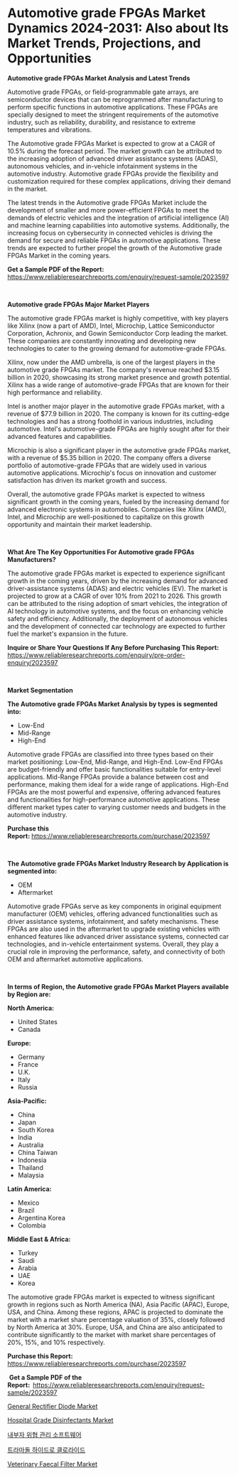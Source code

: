 <p><h1>Automotive grade FPGAs Market Dynamics 2024-2031: Also about Its Market Trends, Projections, and Opportunities</h1></p><p><strong>Automotive grade FPGAs Market Analysis and Latest Trends</strong></p>
<p><p>Automotive grade FPGAs, or field-programmable gate arrays, are semiconductor devices that can be reprogrammed after manufacturing to perform specific functions in automotive applications. These FPGAs are specially designed to meet the stringent requirements of the automotive industry, such as reliability, durability, and resistance to extreme temperatures and vibrations.</p><p>The Automotive grade FPGAs Market is expected to grow at a CAGR of 10.5% during the forecast period. The market growth can be attributed to the increasing adoption of advanced driver assistance systems (ADAS), autonomous vehicles, and in-vehicle infotainment systems in the automotive industry. Automotive grade FPGAs provide the flexibility and customization required for these complex applications, driving their demand in the market.</p><p>The latest trends in the Automotive grade FPGAs Market include the development of smaller and more power-efficient FPGAs to meet the demands of electric vehicles and the integration of artificial intelligence (AI) and machine learning capabilities into automotive systems. Additionally, the increasing focus on cybersecurity in connected vehicles is driving the demand for secure and reliable FPGAs in automotive applications. These trends are expected to further propel the growth of the Automotive grade FPGAs Market in the coming years.</p></p>
<p><strong>Get a Sample PDF of the Report:&nbsp;</strong> <a href="https://www.reliableresearchreports.com/enquiry/request-sample/2023597">https://www.reliableresearchreports.com/enquiry/request-sample/2023597</a></p>
<p>&nbsp;</p>
<p><strong>Automotive grade FPGAs Major Market Players</strong></p>
<p><p>The automotive grade FPGAs market is highly competitive, with key players like Xilinx (now a part of AMD), Intel, Microchip, Lattice Semiconductor Corporation, Achronix, and Gowin Semiconductor Corp leading the market. These companies are constantly innovating and developing new technologies to cater to the growing demand for automotive-grade FPGAs.</p><p>Xilinx, now under the AMD umbrella, is one of the largest players in the automotive grade FPGAs market. The company's revenue reached $3.15 billion in 2020, showcasing its strong market presence and growth potential. Xilinx has a wide range of automotive-grade FPGAs that are known for their high performance and reliability.</p><p>Intel is another major player in the automotive grade FPGAs market, with a revenue of $77.9 billion in 2020. The company is known for its cutting-edge technologies and has a strong foothold in various industries, including automotive. Intel's automotive-grade FPGAs are highly sought after for their advanced features and capabilities.</p><p>Microchip is also a significant player in the automotive grade FPGAs market, with a revenue of $5.35 billion in 2020. The company offers a diverse portfolio of automotive-grade FPGAs that are widely used in various automotive applications. Microchip's focus on innovation and customer satisfaction has driven its market growth and success.</p><p>Overall, the automotive grade FPGAs market is expected to witness significant growth in the coming years, fueled by the increasing demand for advanced electronic systems in automobiles. Companies like Xilinx (AMD), Intel, and Microchip are well-positioned to capitalize on this growth opportunity and maintain their market leadership.</p></p>
<p>&nbsp;</p>
<p><strong>What Are The Key Opportunities For Automotive grade FPGAs Manufacturers?</strong></p>
<p><p>The automotive grade FPGAs market is expected to experience significant growth in the coming years, driven by the increasing demand for advanced driver-assistance systems (ADAS) and electric vehicles (EV). The market is projected to grow at a CAGR of over 10% from 2021 to 2026. This growth can be attributed to the rising adoption of smart vehicles, the integration of AI technology in automotive systems, and the focus on enhancing vehicle safety and efficiency. Additionally, the deployment of autonomous vehicles and the development of connected car technology are expected to further fuel the market's expansion in the future.</p></p>
<p><strong>Inquire or Share Your Questions If Any Before Purchasing This Report:</strong> <a href="https://www.reliableresearchreports.com/enquiry/pre-order-enquiry/2023597">https://www.reliableresearchreports.com/enquiry/pre-order-enquiry/2023597</a></p>
<p>&nbsp;</p>
<p><strong>Market Segmentation</strong></p>
<p><strong>The Automotive grade FPGAs Market Analysis by types is segmented into:</strong></p>
<p><ul><li>Low-End</li><li>Mid-Range</li><li>High-End</li></ul></p>
<p><p>Automotive grade FPGAs are classified into three types based on their market positioning: Low-End, Mid-Range, and High-End. Low-End FPGAs are budget-friendly and offer basic functionalities suitable for entry-level applications. Mid-Range FPGAs provide a balance between cost and performance, making them ideal for a wide range of applications. High-End FPGAs are the most powerful and expensive, offering advanced features and functionalities for high-performance automotive applications. These different market types cater to varying customer needs and budgets in the automotive industry.</p></p>
<p><strong>Purchase this Report:&nbsp;</strong><a href="https://www.reliableresearchreports.com/purchase/2023597">https://www.reliableresearchreports.com/purchase/2023597</a></p>
<p>&nbsp;</p>
<p><strong>The Automotive grade FPGAs Market Industry Research by Application is segmented into:</strong></p>
<p><ul><li>OEM</li><li>Aftermarket</li></ul></p>
<p><p>Automotive grade FPGAs serve as key components in original equipment manufacturer (OEM) vehicles, offering advanced functionalities such as driver assistance systems, infotainment, and safety mechanisms. These FPGAs are also used in the aftermarket to upgrade existing vehicles with enhanced features like advanced driver assistance systems, connected car technologies, and in-vehicle entertainment systems. Overall, they play a crucial role in improving the performance, safety, and connectivity of both OEM and aftermarket automotive applications.</p></p>
<p>&nbsp;</p>
<p><strong>In terms of Region, the Automotive grade FPGAs Market Players available by Region are:</strong></p>
<p>
    <p> <strong> North America: </strong>
        <ul>
            <li>United States</li>
            <li>Canada</li>
        </ul>
        </p> 
    <p> <strong> Europe: </strong>
        <ul>
            <li>Germany</li>
            <li>France</li>
            <li>U.K.</li>
            <li>Italy</li>
            <li>Russia</li>
        </ul>
        </p> 
    <p> <strong> Asia-Pacific: </strong>
        <ul>
            <li>China</li>
            <li>Japan</li>
            <li>South Korea</li>
            <li>India</li>
            <li>Australia</li>
            <li>China Taiwan</li>
            <li>Indonesia</li>
            <li>Thailand</li>
            <li>Malaysia</li>
        </ul>
        </p> 
    <p> <strong> Latin America: </strong>
        <ul>
            <li>Mexico</li>
            <li>Brazil</li>
            <li>Argentina Korea</li>
            <li>Colombia</li>
        </ul>
        </p> 
    <p> <strong> Middle East & Africa: </strong>
        <ul>
            <li>Turkey</li>
            <li>Saudi</li>
            <li>Arabia</li>
            <li>UAE</li>
            <li>Korea</li>
        </ul>
    </p>
    </p>
<p><p>The automotive grade FPGAs market is expected to witness significant growth in regions such as North America (NA), Asia Pacific (APAC), Europe, USA, and China. Among these regions, APAC is projected to dominate the market with a market share percentage valuation of 35%, closely followed by North America at 30%. Europe, USA, and China are also anticipated to contribute significantly to the market with market share percentages of 20%, 15%, and 10% respectively.</p></p>
<p><strong>Purchase this Report: </strong><a href="https://www.reliableresearchreports.com/purchase/2023597">https://www.reliableresearchreports.com/purchase/2023597</a></p>
<p>&nbsp;<strong>Get a Sample PDF of the Report:&nbsp;&nbsp;</strong><a href="https://www.reliableresearchreports.com/enquiry/request-sample/2023597">https://www.reliableresearchreports.com/enquiry/request-sample/2023597</a></p>
<p><strong></strong></p>
<p><p><a href="https://view.publitas.com/reportprime-1/general-rectifier-diode-market-size-global-industry-overview-market-segmentation-and-forecast-2024-to-2031/">General Rectifier Diode Market</a></p><p><a href="https://view.publitas.com/reportprime-1/hospital-grade-disinfectants-market-growth-market-trends-covid-19-impact-and-forecasts-for-period-from-2024-2031/">Hospital Grade Disinfectants Market</a></p><p><a href="https://medium.com/@bentleemidoriestelle7o/%EB%82%B4%EB%B6%80-%EC%9C%84%ED%98%91-%EA%B4%80%EB%A6%AC-%EC%86%8C%ED%94%84%ED%8A%B8%EC%9B%A8%EC%96%B4-%EC%8B%9C%EC%9E%A5%EC%9D%80-%EC%8B%9C%EC%9E%A5-%EC%A0%90%EC%9C%A0%EC%9C%A8-%EC%8B%9C%EC%9E%A5-%ED%8A%B8%EB%A0%8C%EB%93%9C-%EB%B0%8F-%EC%8B%9C%EC%9E%A5-%EC%84%B1%EC%9E%A5%EC%97%90-%EB%8C%80%ED%95%9C-%EC%A0%95%EB%B3%B4%EB%A5%BC-%EC%A0%9C%EA%B3%B5%ED%95%A9%EB%8B%88%EB%8B%A4-dab8edfde9c2">내부자 위협 관리 소프트웨어</a></p><p><a href="https://medium.com/@frankpeters35/%ED%8A%B8%EB%9D%BC%EB%A7%88%EB%8F%8C-%EC%97%BC%ED%99%94%EB%AC%BC-%EC%8B%9C%EC%9E%A5-%EA%B7%9C%EB%AA%A8-cagr-%ED%8A%B8%EB%A0%8C%EB%93%9C-2024-2030-44208e484fc1">트라마돌 하이드로 클로라이드</a></p><p><a href="https://noble-drawer-34c.notion.site/Veterinary-Faecal-Filter-Market-Size-Market-Trends-and-Growth-Outlook-forecasted-for-period-from-2-5d9df46977ed4c179a0da6017d5e210a">Veterinary Faecal Filter Market</a></p></p>
